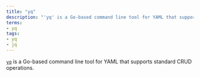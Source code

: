 ```yaml
---
title: "yq"
description: "'yq' is a Go-based command line tool for YAML that supports standard CRUD operations."
terms:
- yq
tags:
- yq
- jq
---
```

[`yq`](https://github.com/mikefarah/yq) is a Go-based command line tool for YAML that supports standard CRUD operations.